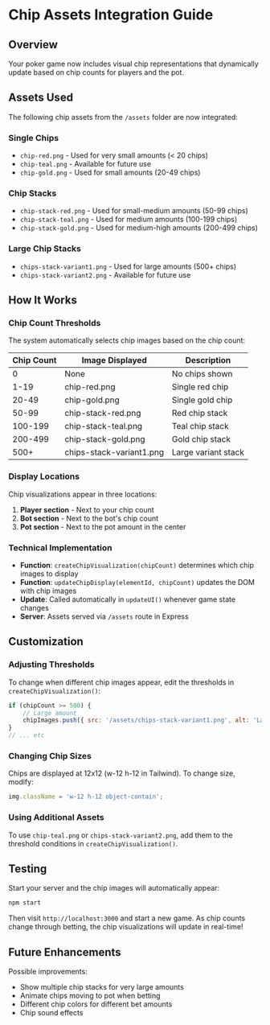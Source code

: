 # Chip Assets Integration Guide

## Overview
Your poker game now includes visual chip representations that dynamically update based on chip counts for players and the pot.

## Assets Used
The following chip assets from the `/assets` folder are now integrated:

### Single Chips
- `chip-red.png` - Used for very small amounts (< 20 chips)
- `chip-teal.png` - Available for future use
- `chip-gold.png` - Used for small amounts (20-49 chips)

### Chip Stacks
- `chip-stack-red.png` - Used for small-medium amounts (50-99 chips)
- `chip-stack-teal.png` - Used for medium amounts (100-199 chips)
- `chip-stack-gold.png` - Used for medium-high amounts (200-499 chips)

### Large Chip Stacks
- `chips-stack-variant1.png` - Used for large amounts (500+ chips)
- `chips-stack-variant2.png` - Available for future use

## How It Works

### Chip Count Thresholds
The system automatically selects chip images based on the chip count:

| Chip Count | Image Displayed | Description |
|------------|----------------|-------------|
| 0 | None | No chips shown |
| 1-19 | chip-red.png | Single red chip |
| 20-49 | chip-gold.png | Single gold chip |
| 50-99 | chip-stack-red.png | Red chip stack |
| 100-199 | chip-stack-teal.png | Teal chip stack |
| 200-499 | chip-stack-gold.png | Gold chip stack |
| 500+ | chips-stack-variant1.png | Large variant stack |

### Display Locations
Chip visualizations appear in three locations:
1. **Player section** - Next to your chip count
2. **Bot section** - Next to the bot's chip count
3. **Pot section** - Next to the pot amount in the center

### Technical Implementation
- **Function**: `createChipVisualization(chipCount)` determines which chip images to display
- **Function**: `updateChipDisplay(elementId, chipCount)` updates the DOM with chip images
- **Update**: Called automatically in `updateUI()` whenever game state changes
- **Server**: Assets served via `/assets` route in Express

## Customization

### Adjusting Thresholds
To change when different chip images appear, edit the thresholds in `createChipVisualization()`:

```javascript
if (chipCount >= 500) {
    // Large amount
    chipImages.push({ src: '/assets/chips-stack-variant1.png', alt: 'Large chip stack' });
}
// ... etc
```

### Changing Chip Sizes
Chips are displayed at 12x12 (w-12 h-12 in Tailwind). To change size, modify:

```javascript
img.className = 'w-12 h-12 object-contain';
```

### Using Additional Assets
To use `chip-teal.png` or `chips-stack-variant2.png`, add them to the threshold conditions in `createChipVisualization()`.

## Testing
Start your server and the chip images will automatically appear:

```bash
npm start
```

Then visit `http://localhost:3000` and start a new game. As chip counts change through betting, the chip visualizations will update in real-time!

## Future Enhancements
Possible improvements:
- Show multiple chip stacks for very large amounts
- Animate chips moving to pot when betting
- Different chip colors for different bet amounts
- Chip sound effects
